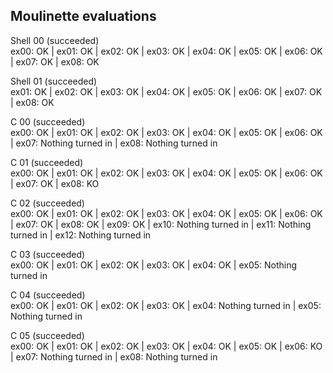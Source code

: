 ## Moulinette evaluations

Shell 00 (succeeded) <br>
ex00: OK | ex01: OK | ex02: OK | ex03: OK | ex04: OK | ex05: OK | ex06: OK | ex07: OK | ex08: OK

Shell 01 (succeeded) <br>
ex01: OK | ex02: OK | ex03: OK | ex04: OK | ex05: OK | ex06: OK | ex07: OK | ex08: OK

C 00 (succeeded) <br>
ex00: OK | ex01: OK | ex02: OK | ex03: OK | ex04: OK | ex05: OK | ex06: OK | ex07: Nothing turned in | ex08: Nothing turned in

C 01 (succeeded) <br>
ex00: OK | ex01: OK | ex02: OK | ex03: OK | ex04: OK | ex05: OK | ex06: OK | ex07: OK | ex08: KO

C 02 (succeeded) <br>
ex00: OK | ex01: OK | ex02: OK | ex03: OK | ex04: OK | ex05: OK | ex06: OK | ex07: OK | ex08: OK | ex09: OK | ex10: Nothing turned in | ex11: Nothing turned in | ex12: Nothing turned in

C 03 (succeeded) <br>
ex00: OK | ex01: OK | ex02: OK | ex03: OK | ex04: OK | ex05: Nothing turned in

C 04 (succeeded) <br>
ex00: OK | ex01: OK | ex02: OK | ex03: OK | ex04: Nothing turned in | ex05: Nothing turned in

C 05 (succeeded) <br>
ex00: OK | ex01: OK | ex02: OK | ex03: OK | ex04: OK | ex05: OK | ex06: KO | ex07: Nothing turned in | ex08: Nothing turned in
